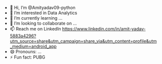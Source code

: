 - 👋 Hi, I’m @Amityadav09-python
- 👀 I’m interested in Data Analytics
- 🌱 I’m currently learning ...
- 💞️ I’m looking to collaborate on ...
- 📫 Reach me on LinkedIn https://www.linkedin.com/in/amit-yadav-5883a4296?utm_source=share&utm_campaign=share_via&utm_content=profile&utm_medium=android_app
- 😄 Pronouns: ...
- ⚡ Fun fact: PUBG

<!---
Amityadav09-python/Amityadav09-python is a ✨ special ✨ repository because its `README.md` (this file) appears on your GitHub profile.
You can click the Preview link to take a look at your changes.
--->
